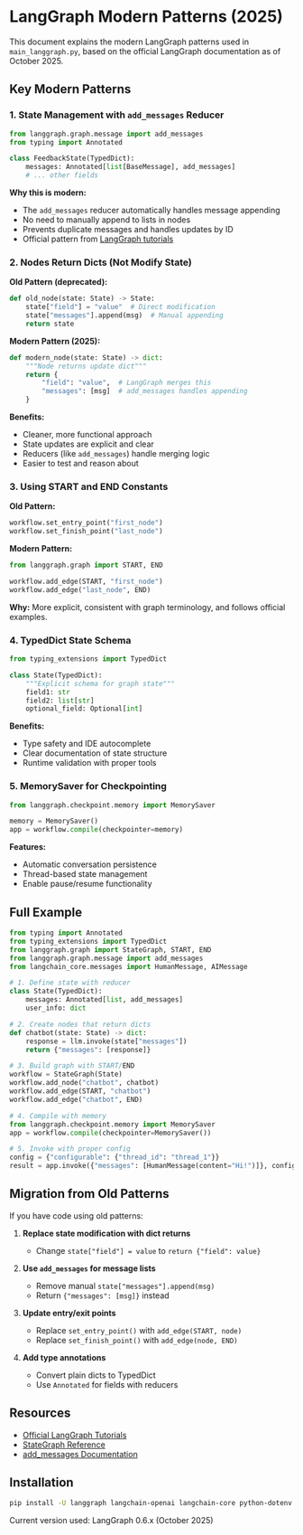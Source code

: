 # LangGraph Modern Patterns (2025)

This document explains the modern LangGraph patterns used in `main_langgraph.py`, based on the official LangGraph documentation as of October 2025.

## Key Modern Patterns

### 1. **State Management with `add_messages` Reducer**

```python
from langgraph.graph.message import add_messages
from typing import Annotated

class FeedbackState(TypedDict):
    messages: Annotated[list[BaseMessage], add_messages]
    # ... other fields
```

**Why this is modern:**

- The `add_messages` reducer automatically handles message appending
- No need to manually append to lists in nodes
- Prevents duplicate messages and handles updates by ID
- Official pattern from [LangGraph tutorials](https://langchain-ai.github.io/langgraph/tutorials/get-started/1-build-basic-chatbot/)

### 2. **Nodes Return Dicts (Not Modify State)**

**Old Pattern (deprecated):**

```python
def old_node(state: State) -> State:
    state["field"] = "value"  # Direct modification
    state["messages"].append(msg)  # Manual appending
    return state
```

**Modern Pattern (2025):**

```python
def modern_node(state: State) -> dict:
    """Node returns update dict"""
    return {
        "field": "value",  # LangGraph merges this
        "messages": [msg]  # add_messages handles appending
    }
```

**Benefits:**

- Cleaner, more functional approach
- State updates are explicit and clear
- Reducers (like `add_messages`) handle merging logic
- Easier to test and reason about

### 3. **Using START and END Constants**

**Old Pattern:**

```python
workflow.set_entry_point("first_node")
workflow.set_finish_point("last_node")
```

**Modern Pattern:**

```python
from langgraph.graph import START, END

workflow.add_edge(START, "first_node")
workflow.add_edge("last_node", END)
```

**Why:** More explicit, consistent with graph terminology, and follows official examples.

### 4. **TypedDict State Schema**

```python
from typing_extensions import TypedDict

class State(TypedDict):
    """Explicit schema for graph state"""
    field1: str
    field2: list[str]
    optional_field: Optional[int]
```

**Benefits:**

- Type safety and IDE autocomplete
- Clear documentation of state structure
- Runtime validation with proper tools

### 5. **MemorySaver for Checkpointing**

```python
from langgraph.checkpoint.memory import MemorySaver

memory = MemorySaver()
app = workflow.compile(checkpointer=memory)
```

**Features:**

- Automatic conversation persistence
- Thread-based state management
- Enable pause/resume functionality

## Full Example

```python
from typing import Annotated
from typing_extensions import TypedDict
from langgraph.graph import StateGraph, START, END
from langgraph.graph.message import add_messages
from langchain_core.messages import HumanMessage, AIMessage

# 1. Define state with reducer
class State(TypedDict):
    messages: Annotated[list, add_messages]
    user_info: dict

# 2. Create nodes that return dicts
def chatbot(state: State) -> dict:
    response = llm.invoke(state["messages"])
    return {"messages": [response]}

# 3. Build graph with START/END
workflow = StateGraph(State)
workflow.add_node("chatbot", chatbot)
workflow.add_edge(START, "chatbot")
workflow.add_edge("chatbot", END)

# 4. Compile with memory
from langgraph.checkpoint.memory import MemorySaver
app = workflow.compile(checkpointer=MemorySaver())

# 5. Invoke with proper config
config = {"configurable": {"thread_id": "thread_1"}}
result = app.invoke({"messages": [HumanMessage(content="Hi!")]}, config)
```

## Migration from Old Patterns

If you have code using old patterns:

1. **Replace state modification with dict returns**

   - Change `state["field"] = value` to `return {"field": value}`

2. **Use `add_messages` for message lists**

   - Remove manual `state["messages"].append(msg)`
   - Return `{"messages": [msg]}` instead

3. **Update entry/exit points**

   - Replace `set_entry_point()` with `add_edge(START, node)`
   - Replace `set_finish_point()` with `add_edge(node, END)`

4. **Add type annotations**
   - Convert plain dicts to TypedDict
   - Use `Annotated` for fields with reducers

## Resources

- [Official LangGraph Tutorials](https://langchain-ai.github.io/langgraph/tutorials/get-started/1-build-basic-chatbot/)
- [StateGraph Reference](https://langchain-ai.github.io/langgraph/reference/graphs/)
- [add_messages Documentation](https://langchain-ai.github.io/langgraph/reference/graphs/#langgraph.graph.message.add_messages)

## Installation

```bash
pip install -U langgraph langchain-openai langchain-core python-dotenv
```

Current version used: LangGraph 0.6.x (October 2025)
